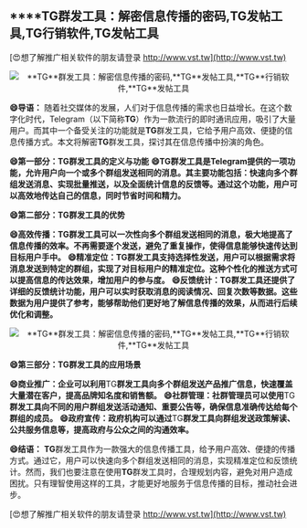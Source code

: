 ## ****TG**群发工具：解密信息传播的密码,**TG**发帖工具,**TG**行销软件,**TG**发帖工具**

[😍想了解推广相关软件的朋友请登录 http://www.vst.tw](http://www.vst.tw)

 <center><img src="https://vst.tw/MP4/tuiguang/png/3.png" alt="**TG**群发工具：解密信息传播的密码,**TG**发帖工具,**TG**行销软件,**TG**发帖工具"></center>

**😄导语：**
随着社交媒体的发展，人们对于信息传播的需求也日益增长。在这个数字化时代，Telegram（以下简称**TG**）作为一款流行的即时通讯应用，吸引了大量用户。而其中一个备受关注的功能就是**TG**群发工具，它给予用户高效、便捷的信息传播方式。本文将解密**TG**群发工具，探讨其在信息传播中扮演的角色。

**😄第一部分：**TG**群发工具的定义与功能**
**😄**TG**群发工具是Telegram提供的一项功能，允许用户向一个或多个群组发送相同的消息。其主要功能包括：快速向多个群组发送消息、实现批量推送，以及全面统计信息的反馈等。通过这个功能，用户可以高效地传达自己的信息，同时节省时间和精力。**

**😄第二部分：**TG**群发工具的优势**

**😄高效传播：**TG**群发工具可以一次性向多个群组发送相同的消息，极大地提高了信息传播的效率。不再需要逐个发送，避免了重复操作，使得信息能够快速传达到目标用户手中。**
**😄精准定位：**TG**群发工具支持选择性发送，用户可以根据需求将消息发送到特定的群组，实现了对目标用户的精准定位。这种个性化的推送方式可以提高信息的传达效果，增加用户的参与度。**
**😄反馈统计：**TG**群发工具还提供了详细的反馈统计功能，用户可以实时获取消息的阅读情况、回复次数等数据。这些数据为用户提供了参考，能够帮助他们更好地了解信息传播的效果，从而进行后续优化和调整。**

 <center><img src="https://vst.tw/MP4/tuiguang/png/4.png" alt="**TG**群发工具：解密信息传播的密码,**TG**发帖工具,**TG**行销软件,**TG**发帖工具"></center>

**😄第三部分：**TG**群发工具的应用场景**

**😄商业推广：企业可以利用**TG**群发工具向多个群组发送产品推广信息，快速覆盖大量潜在客户，提高品牌知名度和销售额。**
**😄社群管理：社群管理员可以使用**TG**群发工具向不同的用户群组发送活动通知、重要公告等，确保信息准确传达给每个群组的成员。**
**😄政府宣传：政府机构可以通过**TG**群发工具向群组发送政策解读、公共服务信息等，提高政府与公众之间的沟通效率。**

**😄结语：**
**TG**群发工具作为一款强大的信息传播工具，给予用户高效、便捷的传播方式。通过它，用户可以快速向多个群组发送相同的消息，实现精准定位和反馈统计。然而，我们也要注意在使用**TG**群发工具时，合理规划内容，避免对用户造成困扰。只有理智使用这样的工具，才能更好地服务于信息传播的目标，推动社会进步。

[😍想了解推广相关软件的朋友请登录 http://www.vst.tw](http://www.vst.tw)



